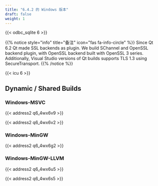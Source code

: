 ```yaml
---
title: "6.4.2 的 Windows 版本"
draft: false
weight: 1
---
```


{{< odbc_sqlite 6 >}}

{{% notice style="info" title="备注"  icon="fas fa-info-circle" %}}
Since Qt 6.2 Qt made SSL backends as plugin.
We build SChannel and OpenSSL backend plugin, with OpenSSL backend built with OpenSSL 3 series. Additionally, Visual Studio versions of Qt builds supports TLS 1.3 using SecureTransport.
{{% /notice %}}

{{< icu 6 >}}

## Dynamic / Shared Builds

### Windows-MSVC

{{< address2 q6_4wx6v9 >}}

{{< address2 q6_4wx6v2 >}}

### Windows-MinGW

{{< address2 q6_4wx6g2 >}}

### Windows-MinGW-LLVM

{{< address2 q6_4wx6u5 >}}

{{< address2 q6_4wx6s5 >}}
